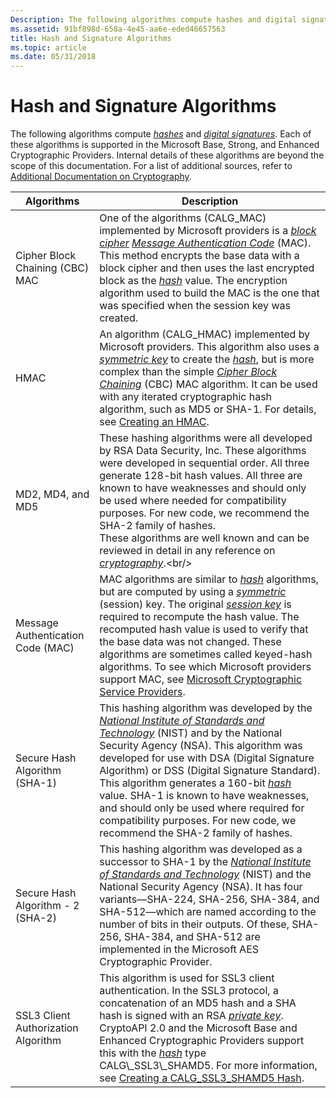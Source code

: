 ```yaml
---
Description: The following algorithms compute hashes and digital signatures. Each of these algorithms is supported in the Microsoft Base, Strong, and Enhanced Cryptographic Providers.
ms.assetid: 91bf898d-658a-4e45-aa6e-eded46657563
title: Hash and Signature Algorithms
ms.topic: article
ms.date: 05/31/2018
---
```


# Hash and Signature Algorithms

The following algorithms compute [*hashes*](https://msdn.microsoft.com/library/ms721586(v=VS.85).aspx) and [*digital signatures*](https://msdn.microsoft.com/library/ms721573(v=VS.85).aspx). Each of these algorithms is supported in the Microsoft Base, Strong, and Enhanced Cryptographic Providers. Internal details of these algorithms are beyond the scope of this documentation. For a list of additional sources, refer to [Additional Documentation on Cryptography](additional-documentation-on-cryptography.md).



| Algorithms                                     | Description                                                                                                                                                                                                                                                                                                                                                                                                                                                                                                                                                                                                                                                                                  |
|------------------------------------------------|----------------------------------------------------------------------------------------------------------------------------------------------------------------------------------------------------------------------------------------------------------------------------------------------------------------------------------------------------------------------------------------------------------------------------------------------------------------------------------------------------------------------------------------------------------------------------------------------------------------------------------------------------------------------------------------------|
| Cipher Block Chaining (CBC) MAC<br/>     | One of the algorithms (CALG\_MAC) implemented by Microsoft providers is a [*block cipher*](https://msdn.microsoft.com/library/ms721569(v=VS.85).aspx) [*Message Authentication Code*](https://msdn.microsoft.com/library/ms721594(v=VS.85).aspx) (MAC). This method encrypts the base data with a block cipher and then uses the last encrypted block as the [*hash*](https://msdn.microsoft.com/library/ms721586(v=VS.85).aspx) value. The encryption algorithm used to build the MAC is the one that was specified when the session key was created. <br/>                                                                            |
| HMAC<br/>                                | An algorithm (CALG\_HMAC) implemented by Microsoft providers. This algorithm also uses a [*symmetric key*](https://msdn.microsoft.com/library/ms721625(v=VS.85).aspx) to create the [*hash*](https://msdn.microsoft.com/library/ms721586(v=VS.85).aspx), but is more complex than the simple [*Cipher Block Chaining*](https://msdn.microsoft.com/library/ms721572(v=VS.85).aspx) (CBC) MAC algorithm. It can be used with any iterated cryptographic hash algorithm, such as MD5 or SHA-1. For details, see [Creating an HMAC](creating-an-hmac.md).<br/>                                                                                       |
| MD2, MD4, and MD5<br/>                   | These hashing algorithms were all developed by RSA Data Security, Inc. These algorithms were developed in sequential order. All three generate 128-bit hash values. All three are known to have weaknesses and should only be used where needed for compatibility purposes. For new code, we recommend the SHA-2 family of hashes.<br/> These algorithms are well known and can be reviewed in detail in any reference on [*cryptography*](https://msdn.microsoft.com/library/ms721572(v=VS.85).aspx).<br/>                                                                                                                                                           |
| Message Authentication Code (MAC)<br/>   | MAC algorithms are similar to [*hash*](https://msdn.microsoft.com/library/ms721586(v=VS.85).aspx) algorithms, but are computed by using a [*symmetric*](https://msdn.microsoft.com/library/ms721625(v=VS.85).aspx) (session) key. The original [*session key*](https://msdn.microsoft.com/library/ms721625(v=VS.85).aspx) is required to recompute the hash value. The recomputed hash value is used to verify that the base data was not changed. These algorithms are sometimes called keyed-hash algorithms. To see which Microsoft providers support MAC, see [Microsoft Cryptographic Service Providers](microsoft-cryptographic-service-providers.md).<br/>    |
| Secure Hash Algorithm (SHA-1)<br/>       | This hashing algorithm was developed by the [*National Institute of Standards and Technology*](https://msdn.microsoft.com/library/ms721596(v=VS.85).aspx) (NIST) and by the National Security Agency (NSA). This algorithm was developed for use with DSA (Digital Signature Algorithm) or DSS (Digital Signature Standard). This algorithm generates a 160-bit [*hash*](https://msdn.microsoft.com/library/ms721586(v=VS.85).aspx) value. SHA-1 is known to have weaknesses, and should only be used where required for compatibility purposes. For new code, we recommend the SHA-2 family of hashes.<br/> |
| Secure Hash Algorithm - 2 (SHA-2)<br/>   | This hashing algorithm was developed as a successor to SHA-1 by the [*National Institute of Standards and Technology*](https://msdn.microsoft.com/library/ms721596(v=VS.85).aspx) (NIST) and the National Security Agency (NSA). It has four variants—SHA-224, SHA-256, SHA-384, and SHA-512—which are named according to the number of bits in their outputs. Of these, SHA-256, SHA-384, and SHA-512 are implemented in the Microsoft AES Cryptographic Provider.<br/>                                                                                                                                |
| SSL3 Client Authorization Algorithm<br/> | This algorithm is used for SSL3 client authentication. In the SSL3 protocol, a concatenation of an MD5 hash and a SHA hash is signed with an RSA [*private key*](https://msdn.microsoft.com/library/ms721603(v=VS.85).aspx). CryptoAPI 2.0 and the Microsoft Base and Enhanced Cryptographic Providers support this with the [*hash*](https://msdn.microsoft.com/library/ms721586(v=VS.85).aspx) type CALG\_SSL3\_SHAMD5. For more information, see [Creating a CALG\_SSL3\_SHAMD5 Hash](creating-a-calg-ssl3-shamd5-hash.md).<br/>                                                                                                                                               |



 

 

 




